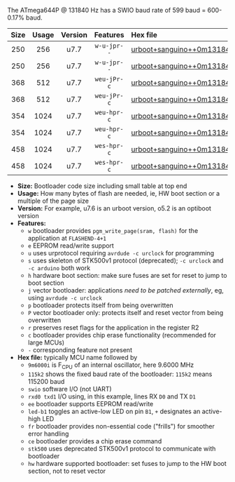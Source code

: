 The ATmega644P @ 131840 Hz has a SWIO baud rate of 599 baud = 600-0.17% baud.

|Size|Usage|Version|Features|Hex file|
|:-:|:-:|:-:|:-:|:--|
|250|256|u7.7|`w-u-jpr--`|[urboot+sanguino++0m131840i++++0k6_swio_rxd0_txd1_led+b0.hex](https://raw.githubusercontent.com/stefanrueger/urboot.hex/main/boards/sanguino/internal_oscillator/fint++0m131840_Hz/br++++0k6_bps/urboot+sanguino++0m131840i++++0k6_swio_rxd0_txd1_led+b0.hex)|
|250|256|u7.7|`w-u-jpr--`|[urboot+sanguino++0m131840i++++0k6_swio_rxd2_txd3_led+b0.hex](https://raw.githubusercontent.com/stefanrueger/urboot.hex/main/boards/sanguino/internal_oscillator/fint++0m131840_Hz/br++++0k6_bps/urboot+sanguino++0m131840i++++0k6_swio_rxd2_txd3_led+b0.hex)|
|368|512|u7.7|`weu-jPr-c`|[urboot+sanguino++0m131840i++++0k6_swio_rxd0_txd1_ee_led+b0_fr_ce.hex](https://raw.githubusercontent.com/stefanrueger/urboot.hex/main/boards/sanguino/internal_oscillator/fint++0m131840_Hz/br++++0k6_bps/urboot+sanguino++0m131840i++++0k6_swio_rxd0_txd1_ee_led+b0_fr_ce.hex)|
|368|512|u7.7|`weu-jPr-c`|[urboot+sanguino++0m131840i++++0k6_swio_rxd2_txd3_ee_led+b0_fr_ce.hex](https://raw.githubusercontent.com/stefanrueger/urboot.hex/main/boards/sanguino/internal_oscillator/fint++0m131840_Hz/br++++0k6_bps/urboot+sanguino++0m131840i++++0k6_swio_rxd2_txd3_ee_led+b0_fr_ce.hex)|
|354|1024|u7.7|`weu-hpr-c`|[urboot+sanguino++0m131840i++++0k6_swio_rxd0_txd1_ee_led+b0_fr_ce_hw.hex](https://raw.githubusercontent.com/stefanrueger/urboot.hex/main/boards/sanguino/internal_oscillator/fint++0m131840_Hz/br++++0k6_bps/urboot+sanguino++0m131840i++++0k6_swio_rxd0_txd1_ee_led+b0_fr_ce_hw.hex)|
|354|1024|u7.7|`weu-hpr-c`|[urboot+sanguino++0m131840i++++0k6_swio_rxd2_txd3_ee_led+b0_fr_ce_hw.hex](https://raw.githubusercontent.com/stefanrueger/urboot.hex/main/boards/sanguino/internal_oscillator/fint++0m131840_Hz/br++++0k6_bps/urboot+sanguino++0m131840i++++0k6_swio_rxd2_txd3_ee_led+b0_fr_ce_hw.hex)|
|458|1024|u7.7|`wes-hpr-c`|[urboot+sanguino++0m131840i++++0k6_swio_rxd0_txd1_ee_led+b0_fr_ce_stk500_hw.hex](https://raw.githubusercontent.com/stefanrueger/urboot.hex/main/boards/sanguino/internal_oscillator/fint++0m131840_Hz/br++++0k6_bps/urboot+sanguino++0m131840i++++0k6_swio_rxd0_txd1_ee_led+b0_fr_ce_stk500_hw.hex)|
|458|1024|u7.7|`wes-hpr-c`|[urboot+sanguino++0m131840i++++0k6_swio_rxd2_txd3_ee_led+b0_fr_ce_stk500_hw.hex](https://raw.githubusercontent.com/stefanrueger/urboot.hex/main/boards/sanguino/internal_oscillator/fint++0m131840_Hz/br++++0k6_bps/urboot+sanguino++0m131840i++++0k6_swio_rxd2_txd3_ee_led+b0_fr_ce_stk500_hw.hex)|

- **Size:** Bootloader code size including small table at top end
- **Usage:** How many bytes of flash are needed, ie, HW boot section or a multiple of the page size
- **Version:** For example, u7.6 is an urboot version, o5.2 is an optiboot version
- **Features:**
  + `w` bootloader provides `pgm_write_page(sram, flash)` for the application at `FLASHEND-4+1`
  + `e` EEPROM read/write support
  + `u` uses urprotocol requiring `avrdude -c urclock` for programming
  + `s` uses skeleton of STK500v1 protocol (deprecated); `-c urclock` and `-c arduino` both work
  + `h` hardware boot section: make sure fuses are set for reset to jump to boot section
  + `j` vector bootloader: applications *need to be patched externally*, eg, using `avrdude -c urclock`
  + `p` bootloader protects itself from being overwritten
  + `P` vector bootloader only: protects itself and reset vector from being overwritten
  + `r` preserves reset flags for the application in the register R2
  + `c` bootloader provides chip erase functionality (recommended for large MCUs)
  + `-` corresponding feature not present
- **Hex file:** typically MCU name followed by
  + `9m6000i` is F<sub>CPU</sub> of an internal oscillator, here 9.6000 MHz
  + `115k2` shows the fixed baud rate of the bootloader: `115k2` means 115200 baud
  + `swio` software I/O (not UART)
  + `rxd0 txd1` I/O using, in this example, lines RX `D0` and TX `D1`
  + `ee` bootloader supports EEPROM read/write
  + `led-b1` toggles an active-low LED on pin `B1`, `+` designates an active-high LED
  + `fr` bootloader provides non-essential code ("frills") for smoother error handling
  + `ce` bootloader provides a chip erase command
  + `stk500` uses deprecated STK500v1 protocol to communicate with bootloader
  + `hw` hardware supported bootloader: set fuses to jump to the HW boot section, not to reset vector
